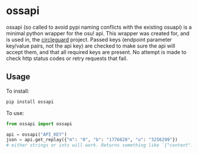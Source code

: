 # ossapi

ossapi (so called to avoid pypi naming conflicts with the existing osuapi) is a minimal python wrapper for the osu! api. This wrapper was created for, and is used in, the [circleguard](https://github.com/circleguard/circleguard) project. Passed keys (endpoint parameter key/value pairs, not the api key) are checked to make sure the api will accept them, and that all required keys are present. No attempt is made to check http status codes or retry requests that fail.

## Usage

To install:

```bash
pip install ossapi
```

To use:

```python
from ossapi import ossapi

api = ossapi("API_KEY")
json = api.get_replay({"m": "0", "b": "1776628", "u": "3256299"})
# either strings or ints will work. Returns something like `{"content":"XQAAIA....3fISw=","encoding":"base64"}`
```
